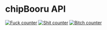 # chipBooru API

[![Fuck counter](https://img.shields.io/github/search.svg?style=plastic&label=Fuck%20counter:&query=repo:chipfucker/chipbooru-api%20fuck)](https://github.com/chipfucker/chipbooru-api/search?q=fuck)
[![Shit counter](https://img.shields.io/github/search.svg?style=plastic&label=Shit%20counter:&query=repo:chipfucker/chipbooru-api%20shit)](https://github.com/chipfucker/chipbooru-api/search?q=shit)
[![Bitch counter](https://img.shields.io/github/search.svg?style=plastic&label=Bitch%20counter:&query=repo:chipfucker/chipbooru-api%20bitch)](https://github.com/chipfucker/chipbooru-api/search?q=bitch)

